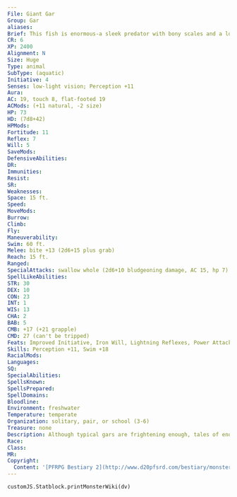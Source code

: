 ```yaml
---
File: Giant Gar
Group: Gar
aliases: 
Brief: This fish is enormous-a sleek predator with bony scales and a long set of toothy jaws.
CR: 6
XP: 2400
Alignment: N
Size: Huge
Type: animal
SubType: (aquatic)
Initiative: 4
Senses: low-light vision; Perception +11
Aura: 
AC: 19, touch 8, flat-footed 19
ACMods: (+11 natural, -2 size)
HP: 73
HD: (7d8+42)
HPMods: 
Fortitude: 11
Reflex: 7
Will: 5
SaveMods: 
DefensiveAbilities: 
DR: 
Immunities: 
Resist: 
SR: 
Weaknesses: 
Space: 15 ft.
Speed: 
MoveMods: 
Burrow: 
Climb: 
Fly: 
Maneuverability: 
Swim: 60 ft.
Melee: bite +13 (2d6+15 plus grab)
Reach: 15 ft.
Ranged: 
SpecialAttacks: swallow whole (2d6+10 bludgeoning damage, AC 15, hp 7)
SpellLikeAbilities: 
STR: 30
DEX: 10
CON: 23
INT: 1
WIS: 13
CHA: 2
BAB: 5
CMB: +17 (+21 grapple)
CMD: 27 (can't be tripped)
Feats: Improved Initiative, Iron Will, Lightning Reflexes, Power Attack
Skills: Perception +11, Swim +18
RacialMods: 
Languages: 
SQ: 
SpecialAbilities: 
SpellsKnown: 
SpellsPrepared: 
SpellDomains: 
Bloodline: 
Environment: freshwater
Temperature: temperate
Organization: solitary, pair, or school (3-6)
Treasure: none
Description: Although typical gars are frightening enough, tales of enormous giant gars that lurk in the deepest rivers and lakes persist in many regions. These creatures are true monsters, often growing to lengths of 30 feet or more and capable of swallowing a horse and rider in a single gulp. Fortunately, giant gars are much rarer than their smaller kin.  Giant gars are often kept as pets and guard animals by aquatic creatures such as merrows, scrags (aquatic trolls), and the rare sea hags who dwell in freshwater dens.
Race: 
Class: 
MR: 
Copyright:
  Content: '[PFRPG Bestiary 2](http://www.d20pfsrd.com/bestiary/monster-listings/animals/aquatic/gar/gar-giant)'
---
```

```dataviewjs
customJS.Statblock.printMonsterWiki(dv)
```
